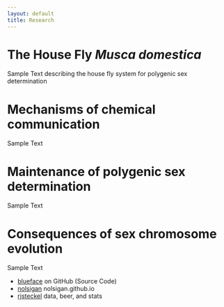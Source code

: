 ```yaml
---
layout: default
title: Research
---
```


# The House Fly *Musca domestica*

Sample Text describing the house fly system for polygenic sex determination

# Mechanisms of chemical communication

Sample Text

# Maintenance of polygenic sex determination

Sample Text

# Consequences of sex chromosome evolution

Sample Text

* [blueface][github] on GitHub (Source Code)
* [nolsigan][nolsigan] nolsigan.github.io
* [rjsteckel][rjsteckel] data, beer, and stats

[github]: https://github.com/tnguyen/blueface/
[nolsigan]: http://nolsigan.github.io
[rjsteckel]: http://rjsteckel.github.io
